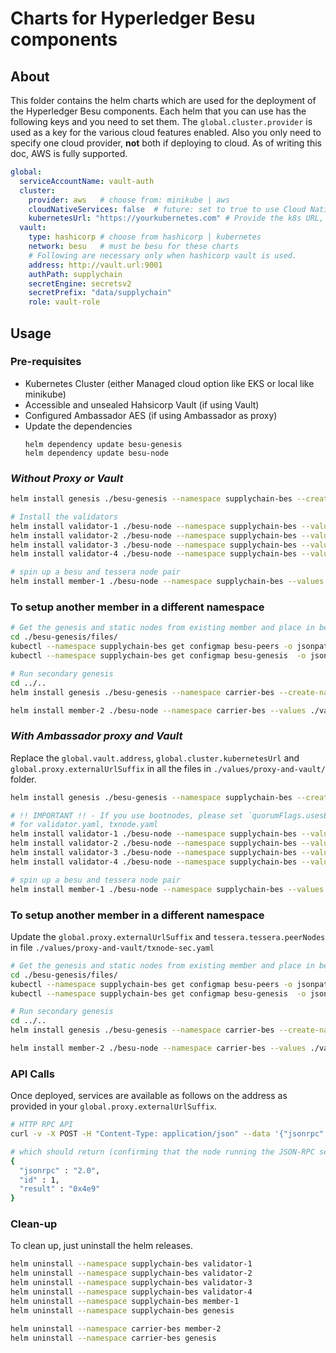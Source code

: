[//]: # (##############################################################################################)
[//]: # (Copyright Accenture. All Rights Reserved.)
[//]: # (SPDX-License-Identifier: Apache-2.0)
[//]: # (##############################################################################################)

# Charts for Hyperledger Besu components

## About
This folder contains the helm charts which are used for the deployment of the Hyperledger Besu components. Each helm that you can use has the following keys and you need to set them. The `global.cluster.provider` is used as a key for the various cloud features enabled. Also you only need to specify one cloud provider, **not** both if deploying to cloud. As of writing this doc, AWS is fully supported.

```yaml
global:
  serviceAccountName: vault-auth
  cluster:
    provider: aws   # choose from: minikube | aws
    cloudNativeServices: false  # future: set to true to use Cloud Native Services 
    kubernetesUrl: "https://yourkubernetes.com" # Provide the k8s URL, ignore if not using Hashicorp Vault
  vault:
    type: hashicorp # choose from hashicorp | kubernetes
    network: besu   # must be besu for these charts
    # Following are necessary only when hashicorp vault is used.
    address: http://vault.url:9001
    authPath: supplychain
    secretEngine: secretsv2
    secretPrefix: "data/supplychain"
    role: vault-role
```

## Usage

### Pre-requisites

- Kubernetes Cluster (either Managed cloud option like EKS or local like minikube)
- Accessible and unsealed Hahsicorp Vault (if using Vault)
- Configured Ambassador AES (if using Ambassador as proxy)
- Update the dependencies
  ```
  helm dependency update besu-genesis
  helm dependency update besu-node
  ```

### _Without Proxy or Vault_

```bash
helm install genesis ./besu-genesis --namespace supplychain-bes --create-namespace --values ./values/noproxy-and-novault/genesis.yaml

# Install the validators
helm install validator-1 ./besu-node --namespace supplychain-bes --values ./values/noproxy-and-novault/validator.yaml
helm install validator-2 ./besu-node --namespace supplychain-bes --values ./values/noproxy-and-novault/validator.yaml
helm install validator-3 ./besu-node --namespace supplychain-bes --values ./values/noproxy-and-novault/validator.yaml
helm install validator-4 ./besu-node --namespace supplychain-bes --values ./values/noproxy-and-novault/validator.yaml

# spin up a besu and tessera node pair
helm install member-1 ./besu-node --namespace supplychain-bes --values ./values/noproxy-and-novault/txnode.yaml
```
### To setup another member in a different namespace

```bash
# Get the genesis and static nodes from existing member and place in besu-genesis/files
cd ./besu-genesis/files/
kubectl --namespace supplychain-bes get configmap besu-peers -o jsonpath='{.data.static-nodes\.json}' > static-nodes.json
kubectl --namespace supplychain-bes get configmap besu-genesis  -o jsonpath='{.data.genesis\.json}' > genesis.json

# Run secondary genesis
cd ../..
helm install genesis ./besu-genesis --namespace carrier-bes --create-namespace --values ./values/noproxy-and-novault/genesis-sec.yaml

helm install member-2 ./besu-node --namespace carrier-bes --values ./values/noproxy-and-novault/txnode-sec.yaml
```

### _With Ambassador proxy and Vault_
Replace the `global.vault.address`, `global.cluster.kubernetesUrl` and `global.proxy.externalUrlSuffix` in all the files in `./values/proxy-and-vault/` folder.

```bash
helm install genesis ./besu-genesis --namespace supplychain-bes --create-namespace --values ./values/proxy-and-vault/genesis.yaml

# !! IMPORTANT !! - If you use bootnodes, please set `quorumFlags.usesBootnodes: true` in the override yaml files
# for validator.yaml, txnode.yaml
helm install validator-1 ./besu-node --namespace supplychain-bes --values ./values/proxy-and-vault/validator.yaml
helm install validator-2 ./besu-node --namespace supplychain-bes --values ./values/proxy-and-vault/validator.yaml
helm install validator-3 ./besu-node --namespace supplychain-bes --values ./values/proxy-and-vault/validator.yaml
helm install validator-4 ./besu-node --namespace supplychain-bes --values ./values/proxy-and-vault/validator.yaml

# spin up a besu and tessera node pair
helm install member-1 ./besu-node --namespace supplychain-bes --values ./values/proxy-and-vault/txnode.yaml

```
### To setup another member in a different namespace

Update the `global.proxy.externalUrlSuffix` and `tessera.tessera.peerNodes` in file `./values/proxy-and-vault/txnode-sec.yaml`
```bash
# Get the genesis and static nodes from existing member and place in besu-genesis/files
cd ./besu-genesis/files/
kubectl --namespace supplychain-bes get configmap besu-peers -o jsonpath='{.data.static-nodes\.json}' > static-nodes.json
kubectl --namespace supplychain-bes get configmap besu-genesis  -o jsonpath='{.data.genesis\.json}' > genesis.json

# Run secondary genesis
cd ../..
helm install genesis ./besu-genesis --namespace carrier-bes --create-namespace --values ./values/proxy-and-vault/genesis-sec.yaml

helm install member-2 ./besu-node --namespace carrier-bes --values ./values/proxy-and-vault/txnode-sec.yaml
```

### API Calls
Once deployed, services are available as follows on the address as provided in your `global.proxy.externalUrlSuffix`.

```bash
# HTTP RPC API
curl -v -X POST -H "Content-Type: application/json" --data '{"jsonrpc":"2.0","method":"eth_blockNumber","params":[],"id":1}' http://member-1rpc.test.yourdomain.com

# which should return (confirming that the node running the JSON-RPC service is syncing):
{
  "jsonrpc" : "2.0",
  "id" : 1,
  "result" : "0x4e9"
}
```

### Clean-up

To clean up, just uninstall the helm releases.
```bash
helm uninstall --namespace supplychain-bes validator-1
helm uninstall --namespace supplychain-bes validator-2
helm uninstall --namespace supplychain-bes validator-3
helm uninstall --namespace supplychain-bes validator-4
helm uninstall --namespace supplychain-bes member-1
helm uninstall --namespace supplychain-bes genesis

helm uninstall --namespace carrier-bes member-2
helm uninstall --namespace carrier-bes genesis

```